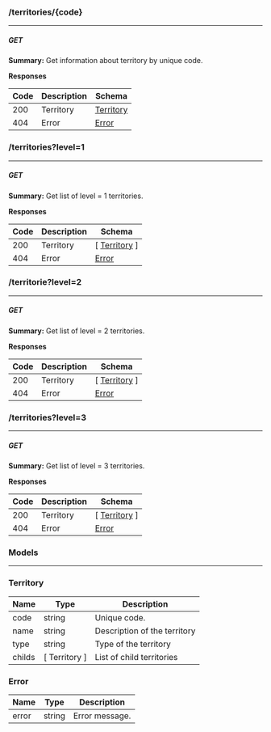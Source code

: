 ### /territories/{code}
---
##### ***GET***
**Summary:** Get information about territory by unique code.

**Responses**

| Code | Description  | Schema |
| ---- | ------------ | ------ |
| 200  | Territory    | [Territory](#territory)  |
| 404  | Error        | [Error](#error)          |

### /territories?level=1
---
##### ***GET***
**Summary:** Get list of level = 1 territories.

**Responses**

| Code | Description  | Schema |
| ---- | ------------ | ------ |
| 200  | Territory    | [ [Territory](#territory) ]  |
| 404  | Error        | [Error](#error)              |

### /territorie?level=2
---
##### ***GET***
**Summary:** Get list of level = 2 territories.

**Responses**

| Code | Description  | Schema |
| ---- | ------------ | ------ |
| 200  | Territory    | [ [Territory](#territory) ]  |
| 404  | Error        | [Error](#error)              |

### /territories?level=3
---
##### ***GET***
**Summary:** Get list of level = 3 territories.

**Responses**

| Code | Description  | Schema |
| ---- | ------------ | ------ |
| 200  | Territory    | [ [Territory](#territory) ]  |
| 404  | Error        | [Error](#error)              |

### Models
---

### Territory

| Name   | Type   | Description    |
| ------ | ------ | -------------- |
| code   | string | Unique code.   |
| name   | string | Description of the territory |
| type   | string | Type of the territory        |
| сhilds | [ Territory ] | List of child territories |

### Error

| Name  | Type   | Description    |
| ----- | ------ | -------------- |
| error | string | Error message. |
